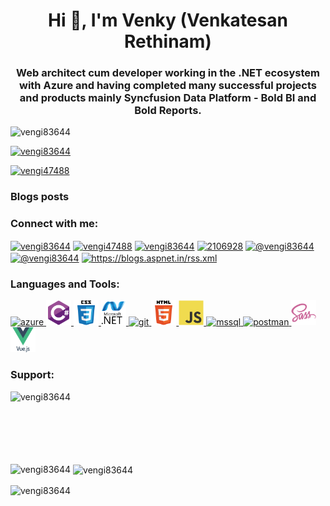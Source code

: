 <h1 align="center">Hi 👋, I'm Venky (Venkatesan Rethinam)</h1>
<h3 align="center">Web architect cum developer working in the .NET ecosystem with Azure and having completed many successful projects and products mainly Syncfusion Data Platform - Bold BI and Bold Reports.</h3>

<p align="left"> <img src="https://komarev.com/ghpvc/?username=vengi83644&label=Profile%20views&color=0e75b6&style=flat" alt="vengi83644" /> </p>

<p align="left"> <a href="https://github.com/ryo-ma/github-profile-trophy"><img src="https://github-profile-trophy.vercel.app/?username=vengi83644" alt="vengi83644" /></a> </p>

<p align="left"> <a href="https://twitter.com/vengi47488" target="blank"><img src="https://img.shields.io/twitter/follow/vengi47488?logo=twitter&style=for-the-badge" alt="vengi47488" /></a> </p>

### Blogs posts
<!-- BLOG-POST-LIST:START -->
<!-- BLOG-POST-LIST:END -->

<h3 align="left">Connect with me:</h3>
<p align="left">
<a href="https://dev.to/vengi83644" target="blank"><img align="center" src="https://raw.githubusercontent.com/rahuldkjain/github-profile-readme-generator/master/src/images/icons/Social/devto.svg" alt="vengi83644" height="30" width="40" /></a>
<a href="https://twitter.com/vengi47488" target="blank"><img align="center" src="https://raw.githubusercontent.com/rahuldkjain/github-profile-readme-generator/master/src/images/icons/Social/twitter.svg" alt="vengi47488" height="30" width="40" /></a>
<a href="https://linkedin.com/in/vengi83644" target="blank"><img align="center" src="https://raw.githubusercontent.com/rahuldkjain/github-profile-readme-generator/master/src/images/icons/Social/linked-in-alt.svg" alt="vengi83644" height="30" width="40" /></a>
<a href="https://stackoverflow.com/users/2106928" target="blank"><img align="center" src="https://raw.githubusercontent.com/rahuldkjain/github-profile-readme-generator/master/src/images/icons/Social/stack-overflow.svg" alt="2106928" height="30" width="40" /></a>
<a href="https://hashnode.com/@vengi83644" target="blank"><img align="center" src="https://raw.githubusercontent.com/rahuldkjain/github-profile-readme-generator/master/src/images/icons/Social/hashnode.svg" alt="@vengi83644" height="30" width="40" /></a>
<a href="https://medium.com/@vengi83644" target="blank"><img align="center" src="https://raw.githubusercontent.com/rahuldkjain/github-profile-readme-generator/master/src/images/icons/Social/medium.svg" alt="@vengi83644" height="30" width="40" /></a>
<a href="/https://blogs.aspnet.in/rss.xml" target="blank"><img align="center" src="https://raw.githubusercontent.com/rahuldkjain/github-profile-readme-generator/master/src/images/icons/Social/rss.svg" alt="https://blogs.aspnet.in/rss.xml" height="30" width="40" /></a>
</p>

<h3 align="left">Languages and Tools:</h3>
<p align="left"> <a href="https://azure.microsoft.com/en-in/" target="_blank" rel="noreferrer"> <img src="https://www.vectorlogo.zone/logos/microsoft_azure/microsoft_azure-icon.svg" alt="azure" width="40" height="40"/> </a> <a href="https://www.w3schools.com/cs/" target="_blank" rel="noreferrer"> <img src="https://raw.githubusercontent.com/devicons/devicon/master/icons/csharp/csharp-original.svg" alt="csharp" width="40" height="40"/> </a> <a href="https://www.w3schools.com/css/" target="_blank" rel="noreferrer"> <img src="https://raw.githubusercontent.com/devicons/devicon/master/icons/css3/css3-original-wordmark.svg" alt="css3" width="40" height="40"/> </a> <a href="https://dotnet.microsoft.com/" target="_blank" rel="noreferrer"> <img src="https://raw.githubusercontent.com/devicons/devicon/master/icons/dot-net/dot-net-original-wordmark.svg" alt="dotnet" width="40" height="40"/> </a> <a href="https://git-scm.com/" target="_blank" rel="noreferrer"> <img src="https://www.vectorlogo.zone/logos/git-scm/git-scm-icon.svg" alt="git" width="40" height="40"/> </a> <a href="https://www.w3.org/html/" target="_blank" rel="noreferrer"> <img src="https://raw.githubusercontent.com/devicons/devicon/master/icons/html5/html5-original-wordmark.svg" alt="html5" width="40" height="40"/> </a> <a href="https://developer.mozilla.org/en-US/docs/Web/JavaScript" target="_blank" rel="noreferrer"> <img src="https://raw.githubusercontent.com/devicons/devicon/master/icons/javascript/javascript-original.svg" alt="javascript" width="40" height="40"/> </a> <a href="https://www.microsoft.com/en-us/sql-server" target="_blank" rel="noreferrer"> <img src="https://www.svgrepo.com/show/303229/microsoft-sql-server-logo.svg" alt="mssql" width="40" height="40"/> </a> <a href="https://postman.com" target="_blank" rel="noreferrer"> <img src="https://www.vectorlogo.zone/logos/getpostman/getpostman-icon.svg" alt="postman" width="40" height="40"/> </a> <a href="https://sass-lang.com" target="_blank" rel="noreferrer"> <img src="https://raw.githubusercontent.com/devicons/devicon/master/icons/sass/sass-original.svg" alt="sass" width="40" height="40"/> </a> <a href="https://vuejs.org/" target="_blank" rel="noreferrer"> <img src="https://raw.githubusercontent.com/devicons/devicon/master/icons/vuejs/vuejs-original-wordmark.svg" alt="vuejs" width="40" height="40"/> </a> </p>

<h3 align="left">Support:</h3>
<p><a href="https://www.buymeacoffee.com/vengi83644"> <img align="left" src="https://cdn.buymeacoffee.com/buttons/v2/default-yellow.png" height="50" width="210" alt="vengi83644" /></a></p><br><br>
<br><br>
<br><br>

<p><img align="left" src="https://github-readme-stats.vercel.app/api/top-langs?username=vengi83644&show_icons=true&locale=en&layout=compact" alt="vengi83644" /></p>

<p>&nbsp;<img align="center" src="https://github-readme-stats.vercel.app/api?username=vengi83644&show_icons=true&locale=en" alt="vengi83644" /></p>

<p><img align="center" src="https://github-readme-streak-stats.herokuapp.com/?user=vengi83644&" alt="vengi83644" /></p>
